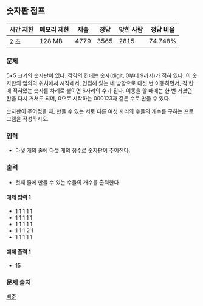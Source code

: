 ## 숫자판 점프
 
|시간 제한|	메모리 제한|	제출|	정답|	맞힌 사람|	정답 비율|
|---|---|---|---|---|---|
|2 초|	128 MB|	4779|	3565|	2815|	74.748%|

### 문제
5×5 크기의 숫자판이 있다. 각각의 칸에는 숫자(digit, 0부터 9까지)가 적혀 있다. 이 숫자판의 임의의 위치에서 시작해서, 인접해 있는 네 방향으로 다섯 번 이동하면서, 각 칸에 적혀있는 숫자를 차례로 붙이면 6자리의 수가 된다. 이동을 할 때에는 한 번 거쳤던 칸을 다시 거쳐도 되며, 0으로 시작하는 000123과 같은 수로 만들 수 있다.

숫자판이 주어졌을 때, 만들 수 있는 서로 다른 여섯 자리의 수들의 개수를 구하는 프로그램을 작성하시오.

### 입력
- 다섯 개의 줄에 다섯 개의 정수로 숫자판이 주어진다.

### 출력
- 첫째 줄에 만들 수 있는 수들의 개수를 출력한다.

#### 예제 입력 1 
- 1 1 1 1 1
- 1 1 1 1 1
- 1 1 1 1 1
- 1 1 1 2 1
- 1 1 1 1 1

#### 예제 출력 1 
- 15

### 문제 출처
[백준](https://www.acmicpc.net/problem/2210)